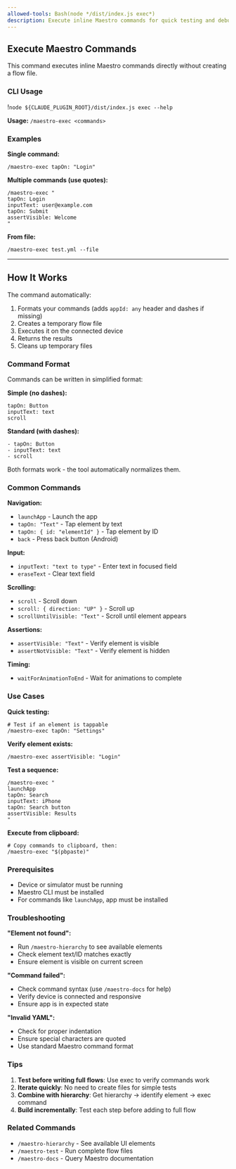```yaml
---
allowed-tools: Bash(node */dist/index.js exec*)
description: Execute inline Maestro commands for quick testing and debugging
---
```


## Execute Maestro Commands

This command executes inline Maestro commands directly without creating a flow file.

### CLI Usage

!`node ${CLAUDE_PLUGIN_ROOT}/dist/index.js exec --help`

**Usage:** `/maestro-exec <commands>`

### Examples

**Single command:**
```
/maestro-exec tapOn: "Login"
```

**Multiple commands (use quotes):**
```
/maestro-exec "
tapOn: Login
inputText: user@example.com
tapOn: Submit
assertVisible: Welcome
"
```

**From file:**
```
/maestro-exec test.yml --file
```

---

## How It Works

The command automatically:
1. Formats your commands (adds `appId: any` header and dashes if missing)
2. Creates a temporary flow file
3. Executes it on the connected device
4. Returns the results
5. Cleans up temporary files

### Command Format

Commands can be written in simplified format:

**Simple (no dashes):**
```
tapOn: Button
inputText: text
scroll
```

**Standard (with dashes):**
```
- tapOn: Button
- inputText: text
- scroll
```

Both formats work - the tool automatically normalizes them.

### Common Commands

**Navigation:**
- `launchApp` - Launch the app
- `tapOn: "Text"` - Tap element by text
- `tapOn: { id: "elementId" }` - Tap element by ID
- `back` - Press back button (Android)

**Input:**
- `inputText: "text to type"` - Enter text in focused field
- `eraseText` - Clear text field

**Scrolling:**
- `scroll` - Scroll down
- `scroll: { direction: "UP" }` - Scroll up
- `scrollUntilVisible: "Text"` - Scroll until element appears

**Assertions:**
- `assertVisible: "Text"` - Verify element is visible
- `assertNotVisible: "Text"` - Verify element is hidden

**Timing:**
- `waitForAnimationToEnd` - Wait for animations to complete

### Use Cases

**Quick testing:**
```
# Test if an element is tappable
/maestro-exec tapOn: "Settings"
```

**Verify element exists:**
```
/maestro-exec assertVisible: "Login"
```

**Test a sequence:**
```
/maestro-exec "
launchApp
tapOn: Search
inputText: iPhone
tapOn: Search button
assertVisible: Results
"
```

**Execute from clipboard:**
```
# Copy commands to clipboard, then:
/maestro-exec "$(pbpaste)"
```

### Prerequisites

- Device or simulator must be running
- Maestro CLI must be installed
- For commands like `launchApp`, app must be installed

### Troubleshooting

**"Element not found":**
- Run `/maestro-hierarchy` to see available elements
- Check element text/ID matches exactly
- Ensure element is visible on current screen

**"Command failed":**
- Check command syntax (use `/maestro-docs` for help)
- Verify device is connected and responsive
- Ensure app is in expected state

**"Invalid YAML":**
- Check for proper indentation
- Ensure special characters are quoted
- Use standard Maestro command format

### Tips

1. **Test before writing full flows**: Use exec to verify commands work
2. **Iterate quickly**: No need to create files for simple tests
3. **Combine with hierarchy**: Get hierarchy → identify element → exec command
4. **Build incrementally**: Test each step before adding to full flow

### Related Commands

- `/maestro-hierarchy` - See available UI elements
- `/maestro-test` - Run complete flow files
- `/maestro-docs` - Query Maestro documentation
